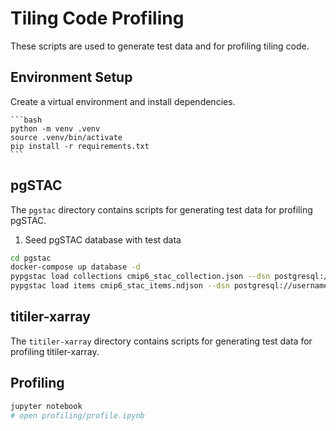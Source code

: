 # Tiling Code Profiling

These scripts are used to generate test data and for profiling tiling code.

## Environment Setup

Create a virtual environment and install dependencies.

    ```bash
    python -m venv .venv
    source .venv/bin/activate
    pip install -r requirements.txt
    ```

## pgSTAC

The `pgstac` directory contains scripts for generating test data for profiling pgSTAC.

1. Seed pgSTAC database with test data

```bash
cd pgstac
docker-compose up database -d
pypgstac load collections cmip6_stac_collection.json --dsn postgresql://username:password@localhost:5439/postgis --method upsert
pypgstac load items cmip6_stac_items.ndjson --dsn postgresql://username:password@localhost:5439/postgis --method upsert
```

## titiler-xarray

The `titiler-xarray` directory contains scripts for generating test data for profiling titiler-xarray.

## Profiling

```bash
jupyter notebook 
# open profiling/profile.ipynb
```
